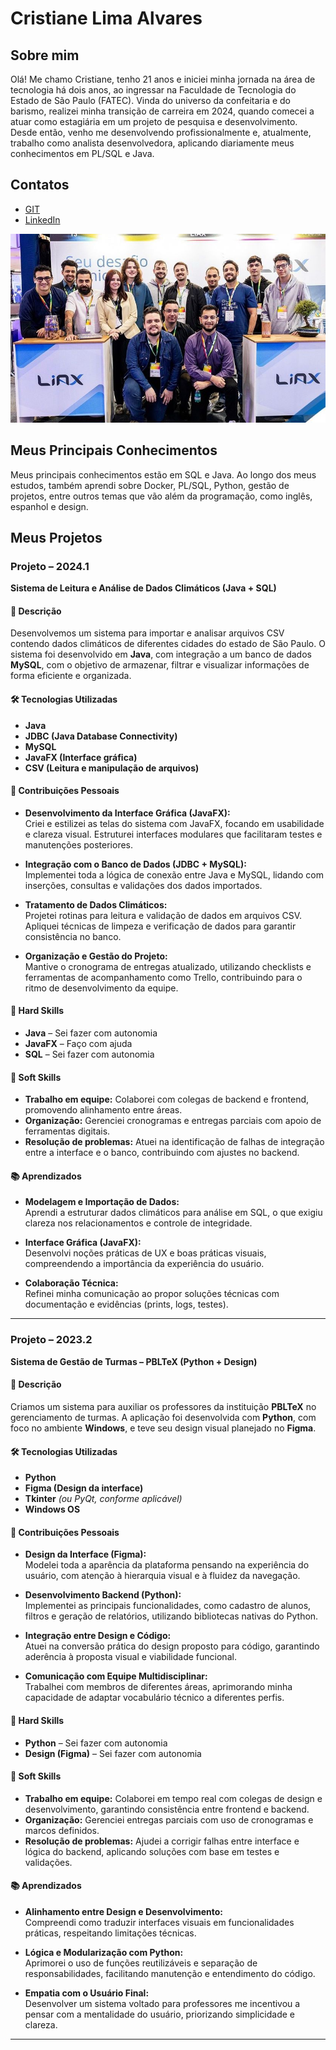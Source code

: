 # Cristiane Lima Alvares

## Sobre mim

Olá! Me chamo Cristiane, tenho 21 anos e iniciei minha jornada na área de tecnologia há dois anos, ao ingressar na Faculdade de Tecnologia do Estado de São Paulo
(FATEC).
Vinda do universo da confeitaria e do barismo, realizei minha transição de carreira em 2024, quando comecei a atuar como estagiária em um projeto de pesquisa e desenvolvimento. Desde então, venho me desenvolvendo profissionalmente e, atualmente, trabalho como analista desenvolvedora, aplicando diariamente meus conhecimentos em PL/SQL e Java.

## Contatos
* [GIT](https://github.com/hstcris)
* [LinkedIn](https://www.linkedin.com/in/cristiane-alvares/)

![Evento de tecnologia](https://github.com/hstcris/Bertoti/raw/main/METODOLOGIA/evento-tecnologia.jpeg)

## Meus Principais Conhecimentos
Meus principais conhecimentos estão em SQL e Java. Ao longo dos meus estudos, também aprendi sobre Docker, PL/SQL, Python, gestão de projetos, entre outros temas que vão além da programação, como inglês, espanhol e design. 

## Meus Projetos

### Projeto – 2024.1  
**Sistema de Leitura e Análise de Dados Climáticos (Java + SQL)**

#### 📌 Descrição
Desenvolvemos um sistema para importar e analisar arquivos CSV contendo dados climáticos de diferentes cidades do estado de São Paulo. O sistema foi desenvolvido em **Java**, com integração a um banco de dados **MySQL**, com o objetivo de armazenar, filtrar e visualizar informações de forma eficiente e organizada.

#### 🛠 Tecnologias Utilizadas
- **Java**
- **JDBC (Java Database Connectivity)**
- **MySQL**
- **JavaFX (Interface gráfica)**
- **CSV (Leitura e manipulação de arquivos)**

#### 💼 Contribuições Pessoais
- **Desenvolvimento da Interface Gráfica (JavaFX):**  
  Criei e estilizei as telas do sistema com JavaFX, focando em usabilidade e clareza visual. Estruturei interfaces modulares que facilitaram testes e manutenções posteriores.

- **Integração com o Banco de Dados (JDBC + MySQL):**  
  Implementei toda a lógica de conexão entre Java e MySQL, lidando com inserções, consultas e validações dos dados importados.

- **Tratamento de Dados Climáticos:**  
  Projetei rotinas para leitura e validação de dados em arquivos CSV. Apliquei técnicas de limpeza e verificação de dados para garantir consistência no banco.

- **Organização e Gestão do Projeto:**  
  Mantive o cronograma de entregas atualizado, utilizando checklists e ferramentas de acompanhamento como Trello, contribuindo para o ritmo de desenvolvimento da equipe.

#### 🧠 Hard Skills
- **Java** – Sei fazer com autonomia  
- **JavaFX** – Faço com ajuda  
- **SQL** – Sei fazer com autonomia  

#### 🤝 Soft Skills
- **Trabalho em equipe:** Colaborei com colegas de backend e frontend, promovendo alinhamento entre áreas.  
- **Organização:** Gerenciei cronogramas e entregas parciais com apoio de ferramentas digitais.  
- **Resolução de problemas:** Atuei na identificação de falhas de integração entre a interface e o banco, contribuindo com ajustes no backend.

#### 📚 Aprendizados
- **Modelagem e Importação de Dados:**  
  Aprendi a estruturar dados climáticos para análise em SQL, o que exigiu clareza nos relacionamentos e controle de integridade.

- **Interface Gráfica (JavaFX):**  
  Desenvolvi noções práticas de UX e boas práticas visuais, compreendendo a importância da experiência do usuário.

- **Colaboração Técnica:**  
  Refinei minha comunicação ao propor soluções técnicas com documentação e evidências (prints, logs, testes).

---

### Projeto – 2023.2  
**Sistema de Gestão de Turmas – PBLTeX (Python + Design)**

#### 📌 Descrição
Criamos um sistema para auxiliar os professores da instituição **PBLTeX** no gerenciamento de turmas. A aplicação foi desenvolvida com **Python**, com foco no ambiente **Windows**, e teve seu design visual planejado no **Figma**.

#### 🛠 Tecnologias Utilizadas
- **Python**
- **Figma (Design da interface)**
- **Tkinter** *(ou PyQt, conforme aplicável)*
- **Windows OS**

#### 💼 Contribuições Pessoais
- **Design da Interface (Figma):**  
  Modelei toda a aparência da plataforma pensando na experiência do usuário, com atenção à hierarquia visual e à fluidez da navegação.

- **Desenvolvimento Backend (Python):**  
  Implementei as principais funcionalidades, como cadastro de alunos, filtros e geração de relatórios, utilizando bibliotecas nativas do Python.

- **Integração entre Design e Código:**  
  Atuei na conversão prática do design proposto para código, garantindo aderência à proposta visual e viabilidade funcional.

- **Comunicação com Equipe Multidisciplinar:**  
  Trabalhei com membros de diferentes áreas, aprimorando minha capacidade de adaptar vocabulário técnico a diferentes perfis.

#### 🧠 Hard Skills
- **Python** – Sei fazer com autonomia  
- **Design (Figma)** – Sei fazer com autonomia  

#### 🤝 Soft Skills
- **Trabalho em equipe:** Colaborei em tempo real com colegas de design e desenvolvimento, garantindo consistência entre frontend e backend.  
- **Organização:** Gerenciei entregas parciais com uso de cronogramas e marcos definidos.  
- **Resolução de problemas:** Ajudei a corrigir falhas entre interface e lógica do backend, aplicando soluções com base em testes e validações.

#### 📚 Aprendizados
- **Alinhamento entre Design e Desenvolvimento:**  
  Compreendi como traduzir interfaces visuais em funcionalidades práticas, respeitando limitações técnicas.

- **Lógica e Modularização com Python:**  
  Aprimorei o uso de funções reutilizáveis e separação de responsabilidades, facilitando manutenção e entendimento do código.

- **Empatia com o Usuário Final:**  
  Desenvolver um sistema voltado para professores me incentivou a pensar com a mentalidade do usuário, priorizando simplicidade e clareza.

---






